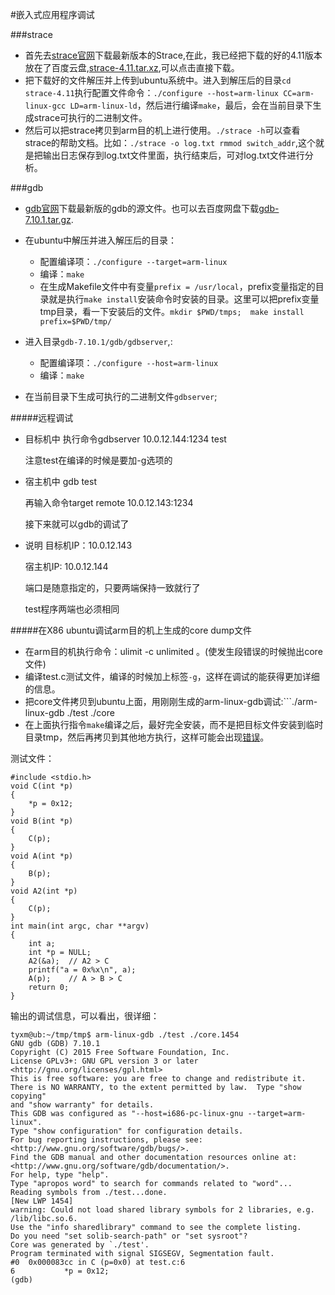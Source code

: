 #嵌入式应用程序调试

###strace

* 首先去[strace官网](http://sourceforge.net/projects/strace/)下载最新版本的Strace,在此，我已经把下载的好的4.11版本放在了百度云盘,[strace-4.11.tar.xz](http://pan.baidu.com/s/1gegmYR5),可以点击直接下载。
* 把下载好的文件解压并上传到ubuntu系统中。进入到解压后的目录`cd strace-4.11`执行配置文件命令：```./configure --host=arm-linux CC=arm-linux-gcc LD=arm-linux-ld```，然后进行编译`make`，最后，会在当前目录下生成strace可执行的二进制文件。
* 然后可以把strace拷贝到arm目的机上进行使用。```./strace -h```可以查看strace的帮助文档。比如：```./strace -o log.txt rmmod switch_addr```,这个就是把输出日志保存到log.txt文件里面，执行结束后，可对log.txt文件进行分析。

###gdb 

* [gdb官网](http://ftp.gnu.org/gnu/gdb/)下载最新版的gdb的源文件。也可以去百度网盘下载[gdb-7.10.1.tar.gz](http://pan.baidu.com/s/1geaNtXh).
* 在ubuntu中解压并进入解压后的目录：
    - 配置编译项：```./configure --target=arm-linux```
    - 编译：```make```
    - 在生成Makefile文件中有变量```prefix = /usr/local```，prefix变量指定的目录就是执行```make install```安装命令时安装的目录。这里可以把prefix变量tmp目录，看一下安装后的文件。```mkdir $PWD/tmps;  make install prefix=$PWD/tmp/```
    
* 进入目录```gdb-7.10.1/gdb/gdbserver```,:
    - 配置编译项：```./configure --host=arm-linux```
    - 编译：```make```
* 在当前目录下生成可执行的二进制文件```gdbserver```;

#####远程调试
* 目标机中
    执行命令gdbserver 10.0.12.144:1234 test

    注意test在编译的时候是要加-g选项的

* 宿主机中
    gdb test

    再输入命令target remote 10.0.12.143:1234

    接下来就可以gdb的调试了

* 说明
    目标机IP：10.0.12.143

    宿主机IP: 10.0.12.144

    端口是随意指定的，只要两端保持一致就行了

    test程序两端也必须相同



#####在X86 ubuntu调试arm目的机上生成的core  dump文件

* 在arm目的机执行命令：ulimit -c unlimited 。(使发生段错误的时候抛出core文件)
* 编译test.c测试文件，编译的时候加上标签```-g```，这样在调试的能获得更加详细的信息。
* 把core文件拷贝到ubuntu上面，用刚刚生成的arm-linux-gdb调试:```./arm-linux-gdb ./test ./core
* 在上面执行指令```make```编译之后，最好完全安装，而不是把目标文件安装到临时目录tmp，然后再拷贝到其他地方执行，这样可能会出现[错误](http://stackoverflow.com/questions/33657527/a-python-exception-error-in-gdb-7-10)。

测试文件：

    #include <stdio.h>
    void C(int *p)
    {
        *p = 0x12;
    }
    void B(int *p)
    {
        C(p);
    }
    void A(int *p)
    {
        B(p);
    }
    void A2(int *p)
    {
        C(p);
    }
    int main(int argc, char **argv)
    {
        int a;
        int *p = NULL;
        A2(&a);  // A2 > C
        printf("a = 0x%x\n", a);
        A(p);    // A > B > C
        return 0;
    }

输出的调试信息，可以看出，很详细：

    tyxm@ub:~/tmp/tmp$ arm-linux-gdb ./test ./core.1454
    GNU gdb (GDB) 7.10.1
    Copyright (C) 2015 Free Software Foundation, Inc.
    License GPLv3+: GNU GPL version 3 or later <http://gnu.org/licenses/gpl.html>
    This is free software: you are free to change and redistribute it.
    There is NO WARRANTY, to the extent permitted by law.  Type "show copying"
    and "show warranty" for details.
    This GDB was configured as "--host=i686-pc-linux-gnu --target=arm-linux".
    Type "show configuration" for configuration details.
    For bug reporting instructions, please see:
    <http://www.gnu.org/software/gdb/bugs/>.
    Find the GDB manual and other documentation resources online at:
    <http://www.gnu.org/software/gdb/documentation/>.
    For help, type "help".
    Type "apropos word" to search for commands related to "word"...
    Reading symbols from ./test...done.
    [New LWP 1454]
    warning: Could not load shared library symbols for 2 libraries, e.g. /lib/libc.so.6.
    Use the "info sharedlibrary" command to see the complete listing.
    Do you need "set solib-search-path" or "set sysroot"?
    Core was generated by `./test'.
    Program terminated with signal SIGSEGV, Segmentation fault.
    #0  0x000083cc in C (p=0x0) at test.c:6
    6           *p = 0x12;
    (gdb)
